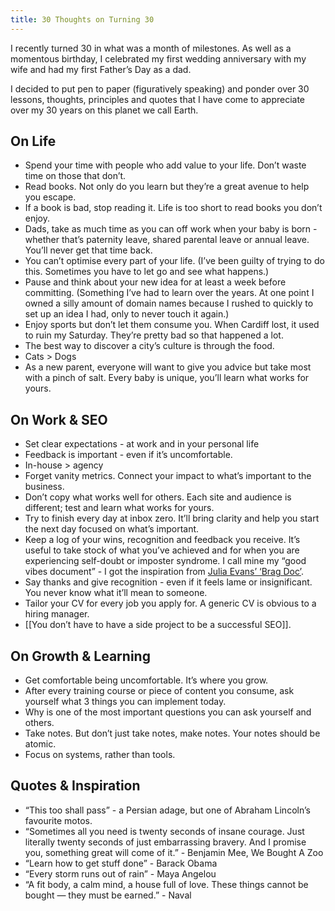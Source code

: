 ```yaml
---
title: 30 Thoughts on Turning 30
---
```


I recently turned 30 in what was a month of milestones. As well as a momentous birthday, I celebrated my first wedding anniversary with my wife and had my first Father’s Day as a dad.

I decided to put pen to paper (figuratively speaking) and ponder over 30 lessons, thoughts, principles and quotes that I have come to appreciate over my 30 years on this planet we call Earth.

## On Life

- Spend your time with people who add value to your life. Don’t waste time on those that don’t.
- Read books. Not only do you learn but they’re a great avenue to help you escape.
- If a book is bad, stop reading it. Life is too short to read books you don’t enjoy.
- Dads, take as much time as you can off work when your baby is born - whether that’s paternity leave, shared parental leave or annual leave. You’ll never get that time back.
- You can’t optimise every part of your life. (I’ve been guilty of trying to do this. Sometimes you have to let go and see what happens.)
- Pause and think about your new idea for at least a week before committing. (Something I’ve had to learn over the years. At one point I owned a silly amount of domain names because I rushed to quickly to set up an idea I had, only to never touch it again.)
- Enjoy sports but don’t let them consume you. When Cardiff lost, it used to ruin my Saturday. They’re pretty bad so that happened a lot.
- The best way to discover a city’s culture is through the food.
- Cats > Dogs
- As a new parent, everyone will want to give you advice but take most with a pinch of salt. Every baby is unique, you’ll learn what works for yours.

## On Work & SEO 

- Set clear expectations - at work and in your personal life
- Feedback is important - even if it’s uncomfortable.
- In-house > agency
- Forget vanity metrics. Connect your impact to what’s important to the business.
- Don’t copy what works well for others. Each site and audience is different; test and learn what works for yours.
- Try to finish every day at inbox zero. It’ll bring clarity and help you start the next day focused on what’s important.
- Keep a log of your wins, recognition and feedback you receive. It’s useful to take stock of what you’ve achieved and for when you are experiencing self-doubt or imposter syndrome. I call mine my “good vibes document” - I got the inspiration from [Julia Evans’ ‘Brag Doc’](https://jvns.ca/blog/brag-documents/).
- Say thanks and give recognition - even if it feels lame or insignificant. You never know what it’ll mean to someone.
- Tailor your CV for every job you apply for. A generic CV is obvious to a hiring manager.
- [[You don’t have to have a side project to be a successful SEO]].

## On Growth & Learning

- Get comfortable being uncomfortable. It’s where you grow.
- After every training course or piece of content you consume, ask yourself what 3 things you can implement today.
- Why is one of the most important questions you can ask yourself and others.
- Take notes. But don’t just take notes, make notes. Your notes should be atomic.
- Focus on systems, rather than tools.

## Quotes & Inspiration

- “This too shall pass” - a Persian adage, but one of Abraham Lincoln’s favourite motos.
- “Sometimes all you need is twenty seconds of insane courage. Just literally twenty seconds of just embarrassing bravery. And I promise you, something great will come of it.” - Benjamin Mee, We Bought A Zoo
- “Learn how to get stuff done” - Barack Obama
- “Every storm runs out of rain” - Maya Angelou
- “A fit body, a calm mind, a house full of love. These things cannot be bought — they must be earned.” - Naval
